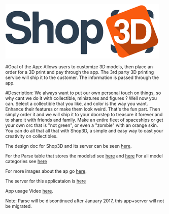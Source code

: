 

![](https://github.com/fahadzafar/AppShop3D/blob/master/app/src/main/res/drawable/logo.png)

#Goal of the App:
Allows users to customize 3D models, then place an order for a 3D print and pay through the app. The 3rd party 3D printing service will ship it to the customer. The information is passed through the app.

#Description:
We always want to put our own personal touch on things, so why cant we do it with collectible, miniatures and figures ? Well now you can. Select a collectible that you like, and color is the way you want. Enhance their features or make them look weird. That's the fun part. Then simply order it and we will ship it to your doorstep to treasure it forever and to share it with friends and family. Make an entire fleet of spaceships or get your own orc that is "not green", or even a "zombie" with an orange skin. You can do all that all that with Shop3D, a simple and easy way to cast your creativity on collectibles.

The design doc for Shop3D and its server can be seen [here](https://drive.google.com/open?id=0BzkvMWM-w80JZFg1V2V0bnh1ZzQ).

For the Parse table that stores the modelsd see [here](https://drive.google.com/open?id=0BzkvMWM-w80JSDMxYVZ3ZmZ0QTA) and [here](https://drive.google.com/open?id=0BzkvMWM-w80JSnRsbVhEZG1la2c)
For all model categories see [here](https://drive.google.com/open?id=0BzkvMWM-w80JUm1wQTVfRGd3MGc)

For more images about the ap go [here](https://drive.google.com/open?id=0BzkvMWM-w80JQUNESFl2dVM1djg).


The server for this applicataion is [here](https://github.com/fahadzafar/ServerShop3D)

App usage Video [here](https://www.youtube.com/watch?v=9ab7zeuOSMs).


Note: Parse will be discontinued after January 2017, this app+server will not be migrated.


